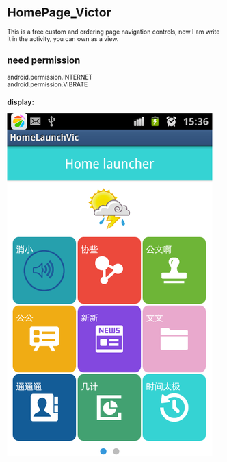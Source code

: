 HomePage_Victor
===============

This is a free custom and ordering page navigation controls, now I am write it in the activity, you can own as a view.


need permission
-----------------------------------
  android.permission.INTERNET    
  android.permission.VIBRATE
  
### display:
![Image text](http://github.com/victorLxry/HomePage_Victor/blob/master/01.png)
